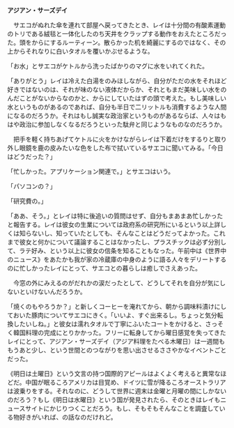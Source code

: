 
**アジアン・サーズデイ**

　サエコがぬれた傘を連れて部屋へ戻ってきたとき、レイは十分間の有酸素運動のトリである絨毯と一体化したのち天井をクラップする動作をおえたところだった。頭をからにするルーティーン。散らかった机を綺麗にするのではなく、その上からそれなりに白いタオルを覆いかぶせるような。

「お水」とサエコがケトルから洗ったばかりのマグに水をいれてくれた。

「ありがとう」レイは冷えた白湯をのみほしながら、自分がただの水をそれほど好きではないのは、それが味のない液体だからか、それともまだ美味しい水をのんだことがないからなのかと、からにしていたはずの頭で考えた。もし美味しい水というものがあるのであれば、自分も半日で二リットルも消費するような人間になるのだろうか。それはもし誠実な政治家というものがあるならば、人々はもはや政治に参加しなくなるだろうといった駄弁と同じようなものなのだろうか。

　把手を軽く持ちあげてケトルに火をかけながらレイは下着だけをするりと取り外し眼鏡を鹿の皮みたいな色をした布で拭いているサエコに聞いてみる。「今日はどうだった？」
 
「忙しかった。アプリケーション関連で。」とサエコはいう。

「パソコンの？」

「研究費の。」

「ああ、そう。」とレイは特に後追いの質問はせず、自分もまあまあ忙しかったと報告する。レイは彼女の生業については政府系の研究所にいるという以上詳しくは知らないし、知っていたとしても、そんなことはどうだってよかった。これまで彼女と何かについて議論することはなかったし、プラスチックは必ず分別して、ラテ好み、という以上に彼女の信条を知ることもなった。午前中は《世界中のニュース》をあたかも我が家の冷蔵庫の中身のように語る人々をデリートするのに忙しかったレイにとって、サエコとの暮らしは癒しでさえあった。

　今窓の外にみえるのがだれかの涙だったとして、どうしてそれを自分が気にしないといけないんだろうか。
 
「焼くのもやろうか？」と新しくコーヒーを淹れてから、朝から調味料漬けにしておいた豚肉についてサエコにきく。「いいよ、すぐ出来るし。ちょっと気分転換したいしね。」と彼女は濡れタオルで丁寧にふいたコートをかけると、さっそく韓国料理の完成にとりかかった。フリーに転身してから曜日感覚を失ってきたレイにとって、アジアン・サーズデイ（アジア料理をたべる木曜日）は一週間ももうあと少し、という世間とのつながりを思い出させるささやかなイベントごとだった。

《明日は土曜日》という文言の持つ国際的アピールはよくよく考えると異常なほどだ。中国が眠るころアメリカは目覚め、ドイツに雪が降るころオーストラリアは波乗りをする。それなのに、どうして世界に週末は金曜と月曜の間にしかないのだろう？もし《明日は水曜日》という国が発見されたら、そのときはレイもニュースサイトにかじりつくことだろう。もし、そもそもそんなことを調査している物好きがいれば、の話なのだけれど。

